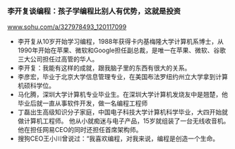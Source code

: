 ### 李开复谈编程：孩子学编程比别人有优势，这就是投资
www.sohu.com/a/327978493_120117099
- 李开复从10岁开始学习编程，1988年获得卡内基梅隆大学计算机系博士，从1990年开始在苹果、微软和Google担任副总裁，是唯一在苹果、微软、谷歌三大公司担任过高管的华人。
- 李开复：我能有这样的成就，跟我脑子里的东西有很大的关系。
- 李彦宏，毕业于北京大学信息管理专业，在美国布法罗纽约州立大学拿到计算机硕科学位。
- 马化腾，深圳大学计算机专业毕业生。在深圳大学计算机发烧友中是翘楚，他毕业后就一直从事软件开发，做一名编程工程师
- 丁磊出生高级知识分子家庭，中国电子科技大学计算机科学毕业，大四开始就做计算机工程师。
他从小就痴迷与电子产品，15岁就组装了一台无线收音机。他在担任网易CEO的同时还担任首席架构师。
- 搜狗CEO王小川曾说过：“我喜欢编程，对我来说，编程是创造一个生命。
